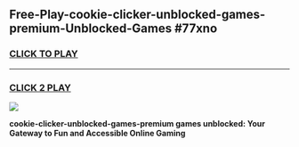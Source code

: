 
## Free-Play-cookie-clicker-unblocked-games-premium-Unblocked-Games #77xno
<h3>
<a href="https://news.freeplayer.one?title=cookie-clicker-unblocked-games-premium&ref=8M">CLICK TO PLAY</a></h3>
<hr>

<h3>
<a href="https://news.freeplayer.one?title=cookie-clicker-unblocked-games-premium&ref=8M">CLICK 2 PLAY</a>
  
</h3>

<a href="https://news.freeplayer.one?title=cookie-clicker-unblocked-games-premium&ref=8M"><img src="https://clearcache.store/games.png"></a>


**cookie-clicker-unblocked-games-premium games unblocked: Your Gateway to Fun and Accessible Online Gaming**
